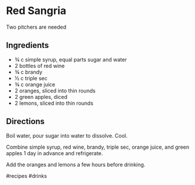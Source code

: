 # Red Sangria
Two pitchers are needed

## Ingredients
* ¾ c simple syrup, equal parts sugar and water
* 2 bottles of red wine
* ¾ c brandy
* ½ c triple sec
* ¾ c orange juice
* 2 oranges, sliced into thin rounds
* 2 green apples, diced
* 2 lemons, sliced into thin rounds

## Directions
Boil water, pour sugar into water to dissolve. Cool.

Combine simple syrup, red wine, brandy, triple sec, orange juice, and green apples 1 day in advance and refrigerate.

Add the oranges and lemons a few hours before drinking.

#recipes #drinks